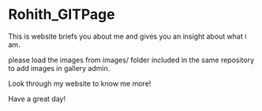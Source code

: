 # Rohith_GITPage
This is website briefs you about me and gives you an insight about what i am. 


please load the images from images/ folder included in the same repository to add images in gallery admin.


Look through my website to know me more!


Have a great day!
